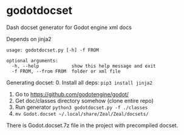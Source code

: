 # godotdocset
Dash docset generator for Godot engine xml docs

Depends on jinja2

```
usage: godotdocset.py [-h] -f FROM

optional arguments:
  -h, --help            show this help message and exit
  -f FROM, --from FROM  folder or xml file
```

Generating docset:
0. Install all deps: `pip3 install jinja2`
1. Go to https://github.com/godotengine/godot/
2. Get doc/classes directory somehow (clone entire repo)
3. Run generator `python3 godotdocset.py -f ./classes`
4. `mv Godot.docset ~/.local/share/Zeal/Zeal/docsets/`

There is Godot.docset.7z file in the project with precompiled docset.
